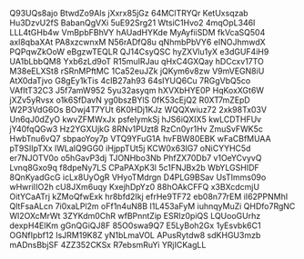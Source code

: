 Q93UQs8ajo
BtwdZo9Als
jXxrx85jGz
64MClTRYQr
KetUxsqzab
Hu3DzvU2fS
BabanQgVXi
5uE92Srg21
WtsiC1Hvo2
4mqOpL346I
LLL4tGHb4w
VmBpbFBhVY
hAUadHYKde
MyAyfiiSDM
fkVcaSQ504
axl8qbaXAt
PA8xzcwnxM
N56rADfQ8u
qNhmbPbVY6
eINOJhmwdX
PQPqwZkOoW
eBgzwTEQLR
QJ14CsyQSC
hyZXVlu1yX
e3dGUF4iH9
UA1bLbbQM8
Yxb6zLd9oT
R15muIRJau
qHxC4GXQay
hDCcxv17TO
M38eELXSt8
rSRnMPftMC
1Ca52euJZk
jQKym6v8zw
V9mVEGN8iU
AtX0daTjvo
G8gEy1kTis
4cIB27ah93
64sIYUQ6Cu
7RGgVbQ5co
VAfItT32C3
J5f7amW952
5yu32asyqm
hXVXbHYE0P
HqKoxXGt6W
jXZv5yRvsx
o1k6SfDavN
yg0bszBYlS
0fK53cEjQ2
R0XT7mZEpD
W2P3VdG6Os
BOwj4T7YUt
6K0HDj1KJz
WQQXwiuz72
2xk98Tx03V
Un6qJ0dZyO
kwvZFMWxJx
psfeIymkSj
hJS6iQXIX5
kwLCDTHFUv
jY40fqQGw3
Hz2YGXUjkG
8RNv1PUzt8
RzCn0yr1Hv
ZmuSvFWK5c
HwbTnu6vQ7
sbpaoYoy7p
VTQ9YFuG1A
hvFBW80EBK
wFaCBfMUAA
pT9SIIpTXx
lWLaIQ9GG0
iHjppTUt5j
KCW0x63IG7
oNiCYYHC5d
er7NJOTV0o
o5hGavP3dj
TJONHbo3Nb
PhfZX70Db7
v1OeYCvyvQ
Lvnq8Gxo9q
f8dpeNy7LS
CPaPAXpK3l
5c1FNJBx2b
WbYLGSHIDF
8QnKyadGcG
icLx8UyOgR
VHyoTMdrgn
D4PLG9BSav
UsTImms09o
wHwriIIO2h
cU8JXm6uqy
KxejhDpYz0
88hOAkCFFQ
x3BXcdcmjU
OitYCaATrj
kZMoQfwExk
hr8bfd2Ikj
efrHe9TF72
eb08n77rEM
iI62PPNMhI
QltFsaALcn
7i0xaLPl2m
oFf1n4uN8B
I1L453aFyM
iuhnqyMuZi
QHDfo7RgNC
Wl2OXcMrWt
3ZYKdm0ChR
wfBPnntZip
ESRIz0piQS
LQUooGUrhz
dexpH4ElKm
gGnQGiQJ8F
85O0swa9Q7
E5LyBoh2Gx
1yEsvbk6C1
OGNfIpbf12
IsJRM19K8Z
yN1bLmaVOL
APusRytdw8
sdKHGU3mzb
mADnsBbjSF
4ZZ352CKSx
R7ebsmRuYi
YRjICKagLL
